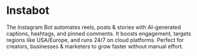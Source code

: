# Instabot
The Instagram Bot automates reels, posts &amp; stories with AI-generated captions, hashtags, and pinned comments. It boosts engagement, targets regions like USA/Europe, and runs 24/7 on cloud platforms. Perfect for creators, businesses &amp; marketers to grow faster without manual effort.
